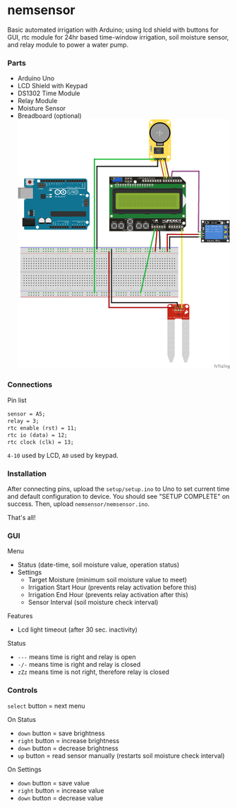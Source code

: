 # nemsensor
Basic automated irrigation with Arduino; using lcd shield with buttons for GUI, rtc module for 24hr based time-window irrigation, soil moisture sensor, and relay module to power a water pump.

### Parts
* Arduino Uno
* LCD Shield with Keypad
* DS1302 Time Module
* Relay Module
* Moisture Sensor
* Breadboard (optional)
![Prototyping](https://github.com/bariscc/nemsensor/blob/master/nemsensor_bb.png)

### Connections
Pin list
```
sensor = A5;
relay = 3;
rtc enable (rst) = 11;
rtc io (data) = 12;
rtc clock (clk) = 13;
```
`4-10` used by LCD, `A0` used by keypad.

### Installation
After connecting pins, upload the `setup/setup.ino` to Uno to set current time and default configuration to device. You should see "SETUP COMPLETE" on success. Then, upload `nemsensor/nemsensor.ino`.

That's all!

### GUI
Menu
  * Status (date-time, soil moisture value, operation status)
  * Settings    
    * Target Moisture (minimum soil moisture value to meet)
    * Irrigation Start Hour (prevents relay activation before this)
    * Irrigation End Hour (prevents relay activation after this)
    * Sensor Interval (soil moisture check interval)
  
Features
  * Lcd light timeout (after 30 sec. inactivity)

Status
  * `---` means time is right and relay is open
  * `-/-` means time is right and relay is closed
  * `zZz` means time is not right, therefore relay is closed
  
### Controls
`select` button = next menu

On Status
* `down` button = save brightness
* `right` button = increase brightness
* `down` button = decrease brightness
* `up` button = read sensor manually (restarts soil moisture check interval)

On Settings
* `down` button = save value
* `right` button = increase value
* `down` button = decrease value
